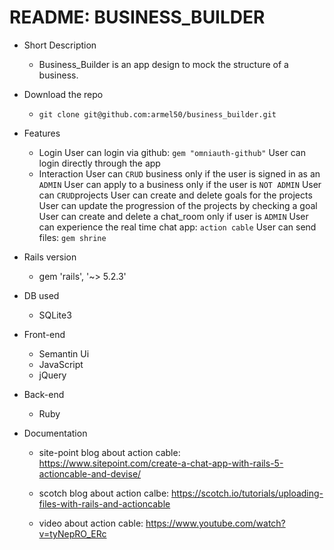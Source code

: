 # README: BUSINESS_BUILDER

* Short Description 
    - Business_Builder is an app design to mock the structure of a business.

* Download the repo
    - `git clone git@github.com:armel50/business_builder.git`

* Features
    - Login 
        User can login via github: `gem "omniauth-github"`
        User can login directly through the app 
    - Interaction 
        User can `CRUD` business only if the user is signed in as an `ADMIN`
        User can apply to a business only if the user is `NOT ADMIN`
        User can `CRUD`projects 
        User can create and delete goals for the projects 
        User can update the progression of the projects by checking a goal
        User can create and delete a chat_room only if user is `ADMIN`
        User can experience the real time chat app: `action cable`
        User can send files: `gem shrine`

* Rails version
    - gem 'rails', '~> 5.2.3'

* DB used 
    - SQLite3
* Front-end
    - Semantin Ui
    - JavaScript
    - jQuery
* Back-end 
    - Ruby
* Documentation 
    - site-point blog about action cable: https://www.sitepoint.com/create-a-chat-app-with-rails-5-actioncable-and-devise/
    
    - scotch blog about action calbe: https://scotch.io/tutorials/uploading-files-with-rails-and-actioncable
    - video about action cable: https://www.youtube.com/watch?v=tyNepRO_ERc
